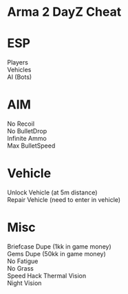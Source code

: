 # Arma 2 DayZ Cheat
 
# ESP
Players  
Vehicles  
AI (Bots)  

# AIM
No Recoil  
No BulletDrop  
Infinite Ammo  
Max BulletSpeed  

# Vehicle
Unlock Vehicle (at 5m distance)  
Repair Vehicle (need to enter in vehicle)  

# Misc
Briefcase Dupe (1kk in game money)  
Gems Dupe (50kk in game money)  
No Fatigue  
No Grass  
Speed Hack
Thermal Vision  
Night Vision  

